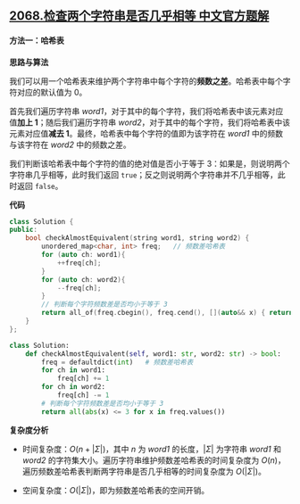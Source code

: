 ## [2068.检查两个字符串是否几乎相等 中文官方题解](https://leetcode.cn/problems/check-whether-two-strings-are-almost-equivalent/solutions/100000/jian-cha-liang-ge-zi-fu-chuan-shi-fou-ji-59go)
#### 方法一：哈希表

**思路与算法**

我们可以用一个哈希表来维护两个字符串中每个字符的**频数之差**。哈希表中每个字符对应的默认值为 $0$。

首先我们遍历字符串 $\textit{word1}$，对于其中的每个字符，我们将哈希表中该元素对应值**加上 $1$**；随后我们遍历字符串 $\textit{word2}$，对于其中的每个字符，我们将哈希表中该元素对应值**减去 $1$**。最终，哈希表中每个字符的值即为该字符在 $\textit{word1}$ 中的频数与该字符在 $\textit{word2}$ 中的频数之差。

我们判断该哈希表中每个字符的值的绝对值是否小于等于 $3$：如果是，则说明两个字符串几乎相等，此时我们返回 $\texttt{true}$；反之则说明两个字符串并不几乎相等，此时返回 $\texttt{false}$。

**代码**

```C++ [sol1-C++]
class Solution {
public:
    bool checkAlmostEquivalent(string word1, string word2) {
        unordered_map<char, int> freq;   // 频数差哈希表
        for (auto ch: word1){
            ++freq[ch];
        }
        for (auto ch: word2){
            --freq[ch];
        }
        // 判断每个字符频数差是否均小于等于 3
        return all_of(freq.cbegin(), freq.cend(), [](auto&& x) { return abs(x.second) <= 3; });
    }
};
```


```Python [sol1-Python3]
class Solution:
    def checkAlmostEquivalent(self, word1: str, word2: str) -> bool:
        freq = defaultdict(int)   # 频数差哈希表
        for ch in word1:
            freq[ch] += 1
        for ch in word2:
            freq[ch] -= 1
        # 判断每个字符频数差是否均小于等于 3
        return all(abs(x) <= 3 for x in freq.values())
```


**复杂度分析**

- 时间复杂度：$O(n + |\Sigma|)$，其中 $n$ 为 $\textit{word1}$ 的长度，$|\Sigma|$ 为字符串 $\textit{word1}$ 和 $\textit{word2}$ 的字符集大小。遍历字符串维护频数差哈希表的时间复杂度为 $O(n)$，遍历频数差哈希表判断两字符串是否几乎相等的时间复杂度为 $O(|\Sigma|)$。

- 空间复杂度：$O(|\Sigma|)$，即为频数差哈希表的空间开销。